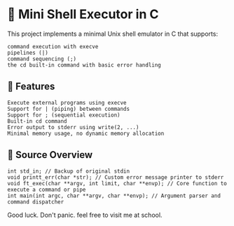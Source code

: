 # 🐚 Mini Shell Executor in C

This project implements a minimal Unix shell emulator in C that supports:

    command execution with execve
    pipelines (|)
    command sequencing (;)
    the cd built-in command with basic error handling

## 🧠 Features

    Execute external programs using execve
    Support for | (piping) between commands
    Support for ; (sequential execution)
    Built-in cd command
    Error output to stderr using write(2, ...)
    Minimal memory usage, no dynamic memory allocation

## 📄 Source Overview

    int std_in; // Backup of original stdin
    void printt_err(char *str); // Custom error message printer to stderr
    void ft_exec(char **argv, int limit, char **envp); // Core function to execute a command or pipe
    int main(int argc, char **argv, char **envp); // Argument parser and command dispatcher

Good luck. Don't panic. feel free to visit me at school.
